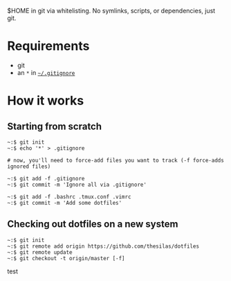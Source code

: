 $HOME in git via whitelisting. No symlinks, scripts, or dependencies, just git.

# Requirements

- git
- an `*` in [`~/.gitignore`](.gitignore)

# How it works
## Starting from scratch
```shell
~:$ git init
~:$ echo '*' > .gitignore

# now, you'll need to force-add files you want to track (-f force-adds ignored files)

~:$ git add -f .gitignore
~:$ git commit -m 'Ignore all via .gitignore'

~:$ git add -f .bashrc .tmux.conf .vimrc
~:$ git commit -m 'Add some dotfiles'
```


## Checking out dotfiles on a new system
```shell
~:$ git init
~:$ git remote add origin https://github.com/thesilas/dotfiles
~:$ git remote update
~:$ git checkout -t origin/master [-f]
```

test
